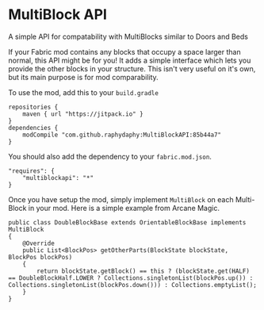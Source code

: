 # MultiBlock API
A simple API for compatability with MultiBlocks similar to Doors and Beds

If your Fabric mod contains any blocks that occupy a space larger than normal, this API might be for you! It adds a simple interface which lets you provide the other blocks in your structure. This isn't very useful on it's own, but its main purpose is for mod comparability.

To use the mod, add this to your `build.gradle`

``````
repositories {
	maven { url "https://jitpack.io" }
}
dependencies {
	modCompile "com.github.raphydaphy:MultiBlockAPI:85b44a7"
}
``````

You should also add the dependency to your `fabric.mod.json`.

```````
"requires": {
    "multiblockapi": "*"
}
```````

Once you have setup the mod, simply implement `MultiBlock` on each Multi-Block in your mod. Here is a simple example from Arcane Magic.

``````
public class DoubleBlockBase extends OrientableBlockBase implements MultiBlock
{
    @Override
    public List<BlockPos> getOtherParts(BlockState blockState, BlockPos blockPos)
    {
        return blockState.getBlock() == this ? (blockState.get(HALF) == DoubleBlockHalf.LOWER ? Collections.singletonList(blockPos.up()) : Collections.singletonList(blockPos.down())) : Collections.emptyList();
    }
}
